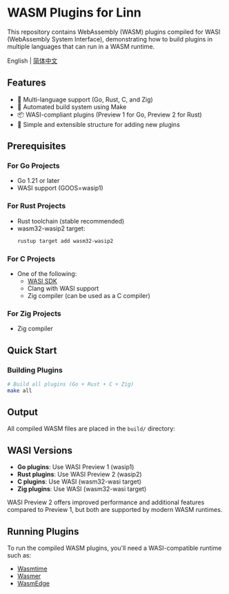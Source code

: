 # WASM Plugins for Linn

This repository contains WebAssembly (WASM) plugins compiled for WASI (WebAssembly System Interface), demonstrating how to build plugins in multiple languages that can run in a WASM runtime.

English | [简体中文](README_CN.md)

## Features

- 🚀 Multi-language support (Go, Rust, C, and Zig)
- 🔧 Automated build system using Make
- 📦 WASI-compliant plugins (Preview 1 for Go, Preview 2 for Rust)
- 🎯 Simple and extensible structure for adding new plugins

## Prerequisites

### For Go Projects
- Go 1.21 or later
- WASI support (GOOS=wasip1)

### For Rust Projects
- Rust toolchain (stable recommended)
- wasm32-wasip2 target:
  ```bash
  rustup target add wasm32-wasip2
  ```

### For C Projects
- One of the following:
  - [WASI SDK](https://github.com/WebAssembly/wasi-sdk)
  - Clang with WASI support
  - Zig compiler (can be used as a C compiler)

### For Zig Projects
- Zig compiler

## Quick Start

### Building Plugins

```bash
# Build all plugins (Go + Rust + C + Zig)
make all
```

## Output

All compiled WASM files are placed in the `build/` directory:

## WASI Versions

- **Go plugins**: Use WASI Preview 1 (wasip1)
- **Rust plugins**: Use WASI Preview 2 (wasip2)
- **C plugins**: Use WASI (wasm32-wasi target)
- **Zig plugins**: Use WASI (wasm32-wasi target)

WASI Preview 2 offers improved performance and additional features compared to Preview 1, but both are supported by modern WASM runtimes.

## Running Plugins

To run the compiled WASM plugins, you'll need a WASI-compatible runtime such as:

- [Wasmtime](https://wasmtime.dev/)
- [Wasmer](https://wasmer.io/)
- [WasmEdge](https://wasmedge.org/)
